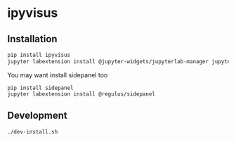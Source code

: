 # ipyvisus


## Installation

 
```bash
pip install ipyvisus
jupyter labextension install @jupyter-widgets/jupyterlab-manager jupyterlab-datawidgets ipyvisus
```

You may want install sidepanel too

```
pip install sidepanel
jupyter labextension install @regulus/sidepanel
```

## Development
```bash
./dev-install.sh
```
